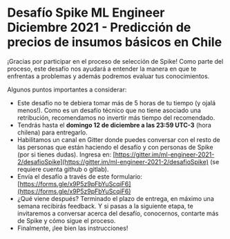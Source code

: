 # Desafío Spike ML Engineer Diciembre 2021 - Predicción de precios de insumos básicos en Chile

¡Gracias por participar en el proceso de selección de Spike! Como parte del proceso, este desafío nos ayudará a entender la manera en que te enfrentas a problemas y además podremos evaluar tus conocimientos. 

Algunos puntos importantes a considerar:

* Este desafío no te debiera tomar más de 5 horas de tu tiempo (y ojalá menos!). Como es un desafío técnico que no tiene asociado una retribución, recomendamos no invertir más tiempo del recomendado.
* Tendrás hasta el **domingo 12 de diciembre a las 23:59 UTC-3** (hora chilena) para entregarlo.
* Habilitamos un canal en Gitter donde puedes conversar con el resto de las personas que están haciendo el desafío y con personas de Spike (por si tienes dudas). Ingresa en: [https://gitter.im/ml-engineer-2021-2/desafioSpike](https://gitter.im/ml-engineer-2021-2/desafioSpike) (se requiere cuenta github o gitlab).
* Envía el desafío a través de este formulario: [https://forms.gle/x9P5z9pFbYuScqiF6](https://forms.gle/x9P5z9pFbYuScqiF6)
* ¿Qué viene después?
Terminado el plazo de entrega, en máximo una semana recibirás feedback. Y si pasas a la siguiente etapa, te invitaremos a conversar acerca del desafío, conocernos, contarte más de Spike y cómo sigue el proceso.
* Finalmente, ¡lee bien las instrucciones!
